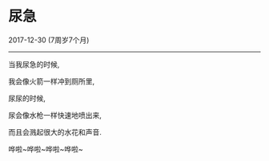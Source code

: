 # 尿急

2017-12-30 (7周岁7个月)

---

当我尿急的时候,

我会像火箭一样冲到厕所里,

尿尿的时候,

尿会像水枪一样快速地喷出来,

而且会溅起很大的水花和声音.

哗啦~哗啦~哗啦~哗啦~